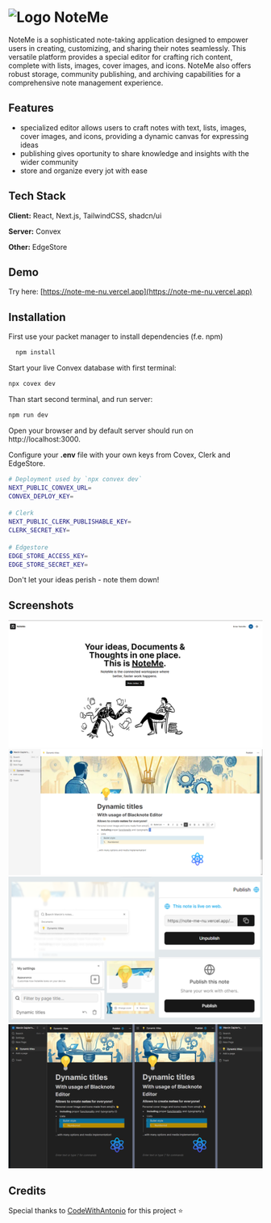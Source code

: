 
# <img src="https://github.com/Repith/note-me/blob/main/public/logo-dark.ico" width=30px height=auto alt="Logo"> NoteMe



NoteMe is a sophisticated note-taking application designed to empower users in creating, customizing, and sharing their notes seamlessly. This versatile platform provides a special editor for crafting rich content, complete with lists, images, cover images, and icons. NoteMe also offers robust storage, community publishing, and archiving capabilities for a comprehensive note management experience.


## Features

- specialized editor allows users to craft notes with text, lists, images, cover images, and icons, providing a dynamic canvas for expressing ideas
- publishing gives oportunity to share knowledge and insights with the wider community
- store and organize every jot with ease


## Tech Stack

**Client:** React, Next.js, TailwindCSS, shadcn/ui

**Server:** Convex

**Other:** EdgeStore

## Demo

Try here: [https://note-me-nu.vercel.app](https://note-me-nu.vercel.app)


## Installation

First use your packet manager to install dependencies (f.e. npm)

```bash 
  npm install
```
Start your live Convex database with first terminal:

```bash
npx covex dev
```

Than start second terminal, and run server:

```bash
npm run dev
```

Open your browser and by default server should run on http://localhost:3000.

Configure your **.env** file with your own keys from Covex, Clerk and EdgeStore.

```bash
# Deployment used by `npx convex dev`
NEXT_PUBLIC_CONVEX_URL=
CONVEX_DEPLOY_KEY=

# Clerk
NEXT_PUBLIC_CLERK_PUBLISHABLE_KEY=
CLERK_SECRET_KEY=

# Edgestore
EDGE_STORE_ACCESS_KEY=
EDGE_STORE_SECRET_KEY=
```

Don't let your ideas perish - note them down!


## Screenshots

![Landing](https://github.com/Repith/Repith/blob/main/public/NoteMe/landing.png)
![Note](https://github.com/Repith/Repith/blob/main/public/NoteMe/note.png)
![Functionalities](https://github.com/Repith/Repith/blob/main/public/NoteMe/utilities.png)
![Responsivness](https://github.com/Repith/Repith/blob/main/public/NoteMe/darkmode.png)


## Credits

Special thanks to [CodeWithAntonio](https://github.com/AntonioErdeljac) for this project :star: 
